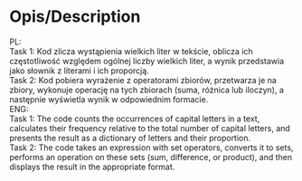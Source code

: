 # Opis/Description
PL:<br />
Task 1: Kod zlicza wystąpienia wielkich liter w tekście, oblicza ich częstotliwość względem ogólnej liczby wielkich liter, a wynik przedstawia jako słownik z literami i ich proporcją.<br />
Task 2: Kod pobiera wyrażenie z operatorami zbiorów, przetwarza je na zbiory, wykonuje operację na tych zbiorach (suma, różnica lub iloczyn), a następnie wyświetla wynik w odpowiednim formacie.<br />
ENG:<br />
Task 1: The code counts the occurrences of capital letters in a text, calculates their frequency relative to the total number of capital letters, and presents the result as a dictionary of letters and their proportion.<br />
Task 2: The code takes an expression with set operators, converts it to sets, performs an operation on these sets (sum, difference, or product), and then displays the result in the appropriate format.<br />
